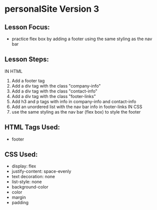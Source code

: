 # personalSite Version 3

## Lesson Focus:
- practice flex box by adding a footer using the same styling as the nav bar

## Lesson Steps:
IN HTML
1. Add a footer tag
2. Add a div tag with the class "company-info"
3. Add a div tag with the class "contact-info"
4. Add a div tag with the class "footer-links"
5. Add h3 and p tags with info in company-info and contact-info
6. Add an unordered list with the nav bar info in footer-links
IN CSS
7. use the same styling as the nav bar (flex box) to style the footer

## HTML Tags Used:
- footer

## CSS Used:
- display: flex
- justify-content: space-evenly
- text decoration: none
- list-style: none
- background-color
- color
- margin
- padding

